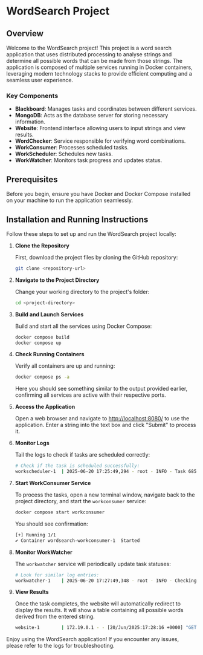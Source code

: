 # WordSearch Project

## Overview

Welcome to the WordSearch project! This project is a word search application that uses distributed processing to analyse strings and determine all possible words that can be made from those strings. The application is composed of multiple services running in Docker containers, leveraging modern technology stacks to provide efficient computing and a seamless user experience.

### Key Components

- **Blackboard**: Manages tasks and coordinates between different services.
- **MongoDB**: Acts as the database server for storing necessary information.
- **Website**: Frontend interface allowing users to input strings and view results.
- **WordChecker**: Service responsible for verifying word combinations.
- **WorkConsumer**: Processes scheduled tasks.
- **WorkScheduler**: Schedules new tasks.
- **WorkWatcher**: Monitors task progress and updates status.

## Prerequisites

Before you begin, ensure you have Docker and Docker Compose installed on your machine to run the application seamlessly.

## Installation and Running Instructions

Follow these steps to set up and run the WordSearch project locally:

1. **Clone the Repository**

   First, download the project files by cloning the GitHub repository:

   ```bash
   git clone <repository-url>
   ```

2. **Navigate to the Project Directory**

   Change your working directory to the project's folder:

   ```bash
   cd <project-directory>
   ```

3. **Build and Launch Services**

   Build and start all the services using Docker Compose:

   ```bash
   docker compose build
   docker compose up
   ```

4. **Check Running Containers**

   Verify all containers are up and running:

   ```bash
   docker compose ps -a
   ```

   Here you should see something similar to the output provided earlier, confirming all services are active with their respective ports.

5. **Access the Application**

   Open a web browser and navigate to [http://localhost:8080/](http://localhost:8080/) to use the application. Enter a string into the text box and click "Submit" to process it.

6. **Monitor Logs**

   Tail the logs to check if tasks are scheduled correctly:

   ```bash
   # Check if the task is scheduled successfully:
   workscheduler-1  | 2025-06-20 17:25:49,294 - root - INFO - Task 685599927736d7129267bbc6 scheduled successfully.
   ```

7. **Start WorkConsumer Service**

   To process the tasks, open a new terminal window, navigate back to the project directory, and start the `workconsumer` service:

   ```bash
   docker compose start workconsumer
   ```

   You should see confirmation:

   ```bash
   [+] Running 1/1
   ✔ Container wordsearch-workconsumer-1  Started
   ```

8. **Monitor WorkWatcher**

   The `workwatcher` service will periodically update task statuses:

   ```bash
   # Look for similar log entries:
   workwatcher-1    | 2025-06-20 17:27:49,348 - root - INFO - Checking the status of RUNNING tasks.
   ```

9. **View Results**

   Once the task completes, the website will automatically redirect to display the results. It will show a table containing all possible words derived from the entered string.

   ```bash
   website-1        | 172.19.0.1 - - [20/Jun/2025:17:28:16 +0000] "GET /status/685599927736d7129267bbc6 HTTP/1.1" 303 0 "http://localhost:8080/" ...
   ```

Enjoy using the WordSearch application! If you encounter any issues, please refer to the logs for troubleshooting.